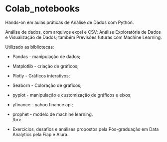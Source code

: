 # Colab_notebooks
Hands-on em aulas práticas de Análise de Dados com Python.

Análise de dados, com arquivos excel e CSV; Análise Exploratória de Dados e Visualização de Dados; também Previsões futuras com Machine Learning.

Utilizado as bibliotecas:

- Pandas - manipulação de dados;</br>
- Matplotlib - criação de gráficos;</br>
- Plotly - Gráficos interativos;</br>
- Seaborn - Coloração de graficos;</br>
- pyplot - manipulação e customização de gráficos e eixos;</br>
- yfinance - yahoo finance api;</br>
- prophet - modelo de machine learning.</br>
/br>

- Exercícios, desafios e análises propostos pela Pós-graduação em Data Analytics pela Fiap e Alura.


